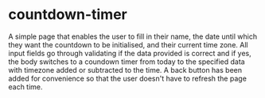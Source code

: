 # countdown-timer
A simple page that enables the user to fill in their name, the date until which they want the countdown to be initialised, and their current time zone. All input fields go through validating if the data provided is correct and if yes, the body switches to a coundown timer from today to the specified data with timezone added or subtracted to the time. A back button has been added for convenience so that the user doesn't have to refresh the page each time.
